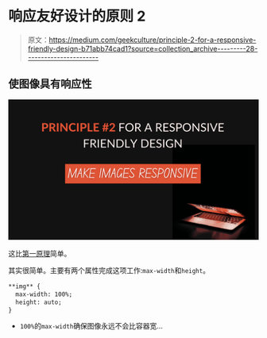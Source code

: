 # 响应友好设计的原则 2

> 原文：<https://medium.com/geekculture/principle-2-for-a-responsive-friendly-design-b71abb74cad1?source=collection_archive---------28----------------------->

## 使图像具有响应性

![](img/c9886f3d4d4327e0eae72bbf56f90e9a.png)

这比[第一原理](https://link.medium.com/Myw1EzlIXhb)简单。

其实很简单。主要有两个属性完成这项工作:`max-width`和`height`。

```
**img** {
  max-width: 100%;
  height: auto;
}
```

*   `100%`的`max-width`确保图像永远不会比容器宽…